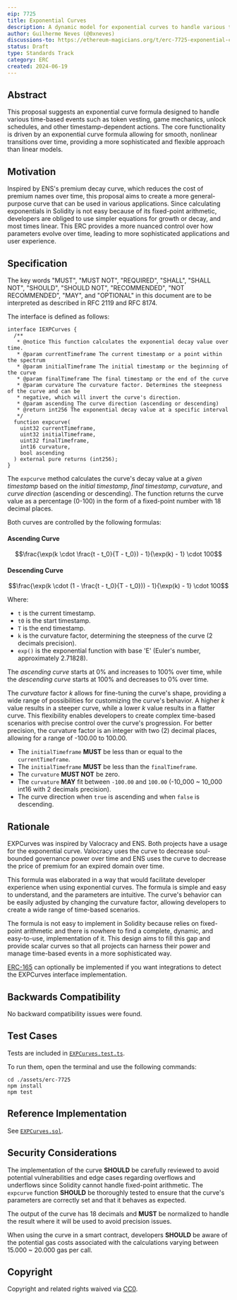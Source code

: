 ```yaml
---
eip: 7725
title: Exponential Curves
description: A dynamic model for exponential curves to handle various time-based events
author: Guilherme Neves (@0xneves)
discussions-to: https://ethereum-magicians.org/t/erc-7725-exponential-curves/20170
status: Draft
type: Standards Track
category: ERC
created: 2024-06-19
---
```


## Abstract

This proposal suggests an exponential curve formula designed to handle various time-based events such as token vesting, game mechanics, unlock schedules, and other timestamp-dependent actions. The core functionality is driven by an exponential curve formula allowing for smooth, nonlinear transitions over time, providing a more sophisticated and flexible approach than linear models.

## Motivation

Inspired by ENS's premium decay curve, which reduces the cost of premium names over time, this proposal aims to create a more general-purpose curve that can be used in various applications. Since calculating exponentials in Solidity is not easy because of its fixed-point arithmetic, developers are obliged to use simpler equations for growth or decay, and most times linear. This ERC provides a more nuanced control over how parameters evolve over time, leading to more sophisticated applications and user experience.

## Specification

The key words "MUST", "MUST NOT", "REQUIRED", "SHALL", "SHALL NOT", "SHOULD", "SHOULD NOT", "RECOMMENDED", "NOT RECOMMENDED", "MAY", and "OPTIONAL" in this document are to be interpreted as described in RFC 2119 and RFC 8174.

The interface is defined as follows:

```solidity
interface IEXPCurves {
  /**
   * @notice This function calculates the exponential decay value over time.
   * @param currentTimeframe The current timestamp or a point within the spectrum
   * @param initialTimeframe The initial timestamp or the beginning of the curve
   * @param finalTimeframe The final timestamp or the end of the curve
   * @param curvature The curvature factor. Determines the steepness of the curve and can be
   * negative, which will invert the curve's direction.
   * @param ascending The curve direction (ascending or descending)
   * @return int256 The exponential decay value at a specific interval
   */
  function expcurve(
    uint32 currentTimeframe,
    uint32 initialTimeframe,
    uint32 finalTimeframe,
    int16 curvature,
    bool ascending
  ) external pure returns (int256);
}
```

The `expcurve` method calculates the curve's decay value at a *given timestamp* based on the *initial timestamp*, *final timestamp*, *curvature*, and *curve direction* (ascending or descending). The function returns the curve value as a percentage (0-100) in the form of a fixed-point number with 18 decimal places.

Both curves are controlled by the following formulas:

#### Ascending Curve

$$\frac{\exp(k \cdot \frac{t - t_0}{T - t_0}) - 1}{\exp(k) - 1} \cdot 100$$

#### Descending Curve

$$\frac{\exp(k \cdot (1 - \frac{t - t_0}{T - t_0})) - 1}{\exp(k) - 1} \cdot 100$$

Where:

- `t` is the current timestamp.
- `t0` is the start timestamp.
- `T` is the end timestamp.
- `k` is the curvature factor, determining the steepness of the curve (2 decimals precision).
- `exp()` is the exponential function with base 'E' (Euler's number, approximately 2.71828).

The *ascending curve* starts at 0% and increases to 100% over time, while the *descending curve* starts at 100% and decreases to 0% over time. 

The *curvature* factor *k* allows for fine-tuning the curve's shape, providing a wide range of possibilities for customizing the curve's behavior. A higher *k* value results in a steeper curve, while a lower *k* value results in a flatter curve. This flexibility enables developers to create complex time-based scenarios with precise control over the curve's progression. For better precision, the curvature factor is an integer with two (2) decimal places, allowing for a range of -100.00 to 100.00.

- The `initialTimeframe` **MUST** be less than or equal to the `currentTimeframe`.
- The `initialTimeframe` **MUST** be less than the `finalTimeframe`.
- The `curvature` **MUST NOT** be zero.
- The `curvature` **MAY** fit between `-100.00` and `100.00` (-10_000 ~ 10_000 int16 with 2 decimals precision).
- The curve direction when `true` is ascending and when `false` is descending.

## Rationale

EXPCurves was inspired by Valocracy and ENS. Both projects have a usage for the exponential curve. Valocracy uses the curve to decrease soul-bounded governance power over time and ENS uses the curve to decrease the price of premium for an expired domain over time.

This formula was elaborated in a way that would facilitate developer experience when using exponential curves. The formula is simple and easy to understand, and the parameters are intuitive. The curve's behavior can be easily adjusted by changing the curvature factor, allowing developers to create a wide range of time-based scenarios.

The formula is not easy to implement in Solidity because relies on fixed-point arithmetic and there is nowhere to find a complete, dynamic, and easy-to-use, implementation of it. This design aims to fill this gap and provide scalar curves so that all projects can harness their power and manage time-based events in a more sophisticated way.

[ERC-165](./eip-165.md) can optionally be implemented if you want integrations to detect the EXPCurves interface implementation.

## Backwards Compatibility

No backward compatibility issues were found.

## Test Cases

Tests are included in [`EXPCurves.test.ts`](../assets/eip-7725/test/EXPCurves.test.ts).

To run them, open the terminal and use the following commands:

```
cd ./assets/erc-7725
npm install
npm test
```

## Reference Implementation

See [`EXPCurves.sol`](../assets/eip-7725/contracts/EXPCurves.sol).

## Security Considerations

The implementation of the curve **SHOULD** be carefully reviewed to avoid potential vulnerabilities and edge cases regarding overflows and underflows since Solidity cannot handle fixed-point arithmetic. The `expcurve` function **SHOULD** be thoroughly tested to ensure that the curve's parameters are correctly set and that it behaves as expected.

The output of the curve has 18 decimals and **MUST** be normalized to handle the result where it will be used to avoid precision issues.

When using the curve in a smart contract, developers **SHOULD** be aware of the potential gas costs associated with the calculations varying between 15.000 ~ 20.000 gas per call.

## Copyright

Copyright and related rights waived via [CC0](../LICENSE.md).
